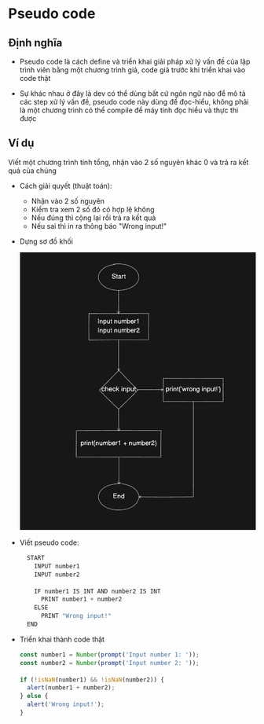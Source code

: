# Pseudo code

## Định nghĩa

- Pseudo code là cách define và triển khai giải pháp xử lý vấn đề của lập trình viên bằng một chương trình giả, code giả trước khi triển khai vào code thật

- Sự khác nhau ở đây là dev có thể dùng bất cứ ngôn ngữ nào để mô tả các step xử lý vấn đề, pseudo code này dùng để đọc-hiểu, không phải là một chương trình có thể compile để máy tính đọc hiểu và thực thi được

## Ví dụ

Viết một chương trình tính tổng, nhận vào 2 số nguyên khác 0 và trả ra kết quả của chúng

- Cách giải quyết (thuật toán):

  - Nhận vào 2 số nguyên
  - Kiểm tra xem 2 số đó có hợp lệ không
  - Nếu đúng thì cộng lại rồi trả ra kết quả
  - Nếu sai thì in ra thông báo "Wrong input!"

- Dựng sơ đồ khối

  ![](../images/pseudo-diagram.png)

- Viết pseudo code:

  ```js
    START
      INPUT number1
      INPUT number2

      IF number1 IS INT AND number2 IS INT
        PRINT number1 + number2
      ELSE
        PRINT "Wrong input!"
    END

  ```

- Triển khai thành code thật

  ```js
  const number1 = Number(prompt('Input number 1: '));
  const number2 = Number(prompt('Input number 2: '));

  if (!isNaN(number1) && !isNaN(number2)) {
    alert(number1 + number2);
  } else {
    alert('Wrong input!');
  }
  ```

